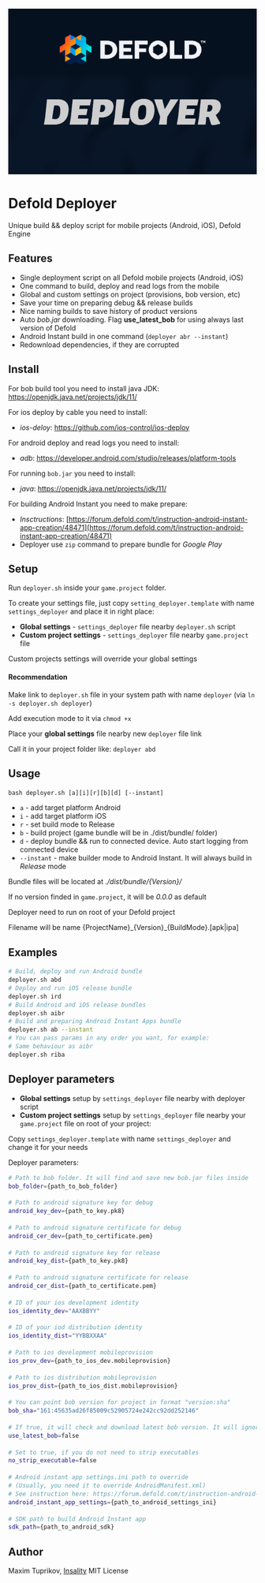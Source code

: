 
![](defold-deployer.png)
# Defold Deployer
Unique build && deploy script for mobile projects (Android, iOS), Defold Engine

## Features
- Single deployment script on all Defold mobile projects (Android, iOS)
- One command to build, deploy and read logs from the mobile
- Global and custom settings on project (provisions, bob version, etc)
- Save your time on preparing debug && release builds
- Nice naming builds to save history of product versions
- Auto *bob.jar* downloading. Flag **use_latest_bob** for using always last version of Defold
- Android Instant build in one command (`deployer abr --instant`)
- Redownload dependencies, if they are corrupted

## Install
For bob build tool you need to install java JDK: https://openjdk.java.net/projects/jdk/11/

For ios deploy by cable you need to install:
- *ios-deloy*: https://github.com/ios-control/ios-deploy

For android deploy and read logs you need to install:
- *adb*: https://developer.android.com/studio/releases/platform-tools

For running `bob.jar` you need to install:
- *java*: https://openjdk.java.net/projects/jdk/11/

For building Android Instant you need to make prepare:
- *Insctructions*: [https://forum.defold.com/t/instruction-android-instant-app-creation/48471](https://forum.defold.com/t/instruction-android-instant-app-creation/48471)
 - Deployer use `zip` command to prepare bundle for _Google Play_


## Setup
Run `deployer.sh` inside your `game.project` folder.

To create your settings file, just copy `setting_deployer.template` with name `settings_deployer` and place it in right place:

- **Global settings** - `settings_deployer` file nearby `deployer.sh` script
- **Custom project settings** - `settings_deployer` file nearby `game.project` file

Custom projects settings will override your global settings

#### Recommendation
Make link to `deployer.sh` file in your system path with name `deployer` (via `ln -s deployer.sh deployer`)

Add execution mode to it via `chmod +x` 

Place your **global settings** file nearby new `deployer` file link

Call it in your project folder like: `deployer abd`


## Usage
`bash deployer.sh [a][i][r][b][d] [--instant]`
- `a` - add target platform Android
- `i` - add target platform iOS
- `r` - set build mode to Release
- `b` - build project (game bundle will be in ./dist/bundle/ folder)
- `d` - deploy bundle && run to connected device. Auto start logging from connected device
- `--instant` - make builder mode to Android Instant. It will always build in _Release_ mode

Bundle files will be located at *./dist/bundle/{Version}/*

If no version finded in `game.project`, it will be *0.0.0* as default

Deployer need to run on root of your Defold project

Filename will be name {ProjectName}\_{Version}\_{BuildMode}.[apk|ipa]

##	Examples
```bash
# Build, deploy and run Android bundle
deployer.sh abd
# Deploy and run iOS release bundle
deployer.sh ird
# Build Android and iOS release bundles
deployer.sh aibr
# Build and preparing Android Instant Apps bundle
deployer.sh ab --instant
# You can pass params in any order you want, for example:
# Same behaviour as aibr
deployer.sh riba
```

## Deployer parameters
- **Global settings** setup by `settings_deployer` file nearby with deployer script
- **Custom project settings** setup by `settings_deployer` file nearby your `game.project` file on root of your project:

Copy `settings_deployer.template` with name `settings_deployer` and change it for your needs

Deployer parameters:
```bash
# Path to bob folder. It will find and save new bob.jar files inside
bob_folder={path_to_bob_folder}

# Path to android signature key for debug
android_key_dev={path_to_key.pk8}

# Path to android signature certificate for debug
android_cer_dev={path_to_certificate.pem}

# Path to android signature key for release
android_key_dist={path_to_key.pk8}

# Path to android signature certificate for release
android_cer_dist={path_to_certificate.pem}

# ID of your ios development identity
ios_identity_dev="AAXBBYY"

# ID of your iod distribution identity
ios_identity_dist="YYBBXXAA"

# Path to ios development mobileprovision
ios_prov_dev={path_to_ios_dev.mobileprovision}

# Path to ios distribution mobileprovision
ios_prov_dist={path_to_ios_dist.mobileprovision}

# You can point bob version for project in format "version:sha"
bob_sha="161:45635ad26f85009c52905724e242cc92dd252146"

# If true, it will check and download latest bob version. It will ignore bob_sha param
use_latest_bob=false

# Set to true, if you do not need to strip executables
no_strip_executable=false

# Android instant app settings.ini path to override
# (Usually, you need it to override AndroidManifest.xml)
# See instruction here: https://forum.defold.com/t/instruction-android-instant-app-creation/48471
android_instant_app_settings={path_to_android_settings_ini}

# SDK path to build Android Instant app
sdk_path={path_to_android_sdk}
```

## Author
Maxim Tuprikov, [Insality](http://github.com/Insality)
MIT License

